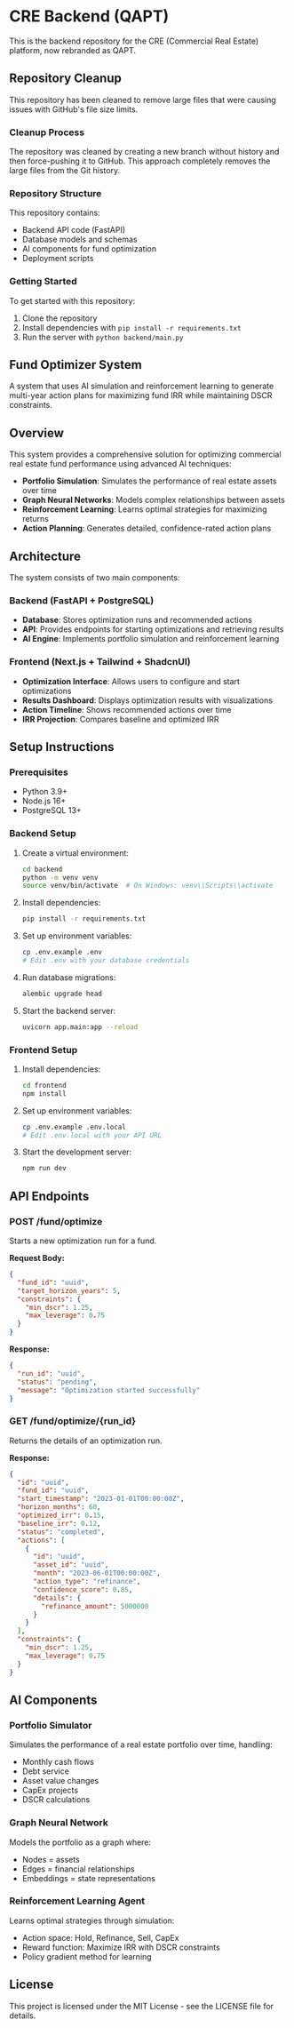 # CRE Backend (QAPT)

This is the backend repository for the CRE (Commercial Real Estate) platform, now rebranded as QAPT.

## Repository Cleanup

This repository has been cleaned to remove large files that were causing issues with GitHub's file size limits.

### Cleanup Process

The repository was cleaned by creating a new branch without history and then force-pushing it to GitHub. This approach completely removes the large files from the Git history.

### Repository Structure

This repository contains:
- Backend API code (FastAPI)
- Database models and schemas
- AI components for fund optimization
- Deployment scripts

### Getting Started

To get started with this repository:
1. Clone the repository
2. Install dependencies with `pip install -r requirements.txt`
3. Run the server with `python backend/main.py`

## Fund Optimizer System

A system that uses AI simulation and reinforcement learning to generate multi-year action plans for maximizing fund IRR while maintaining DSCR constraints.

## Overview

This system provides a comprehensive solution for optimizing commercial real estate fund performance using advanced AI techniques:

- **Portfolio Simulation**: Simulates the performance of real estate assets over time
- **Graph Neural Networks**: Models complex relationships between assets
- **Reinforcement Learning**: Learns optimal strategies for maximizing returns
- **Action Planning**: Generates detailed, confidence-rated action plans

## Architecture

The system consists of two main components:

### Backend (FastAPI + PostgreSQL)

- **Database**: Stores optimization runs and recommended actions
- **API**: Provides endpoints for starting optimizations and retrieving results
- **AI Engine**: Implements portfolio simulation and reinforcement learning

### Frontend (Next.js + Tailwind + ShadcnUI)

- **Optimization Interface**: Allows users to configure and start optimizations
- **Results Dashboard**: Displays optimization results with visualizations
- **Action Timeline**: Shows recommended actions over time
- **IRR Projection**: Compares baseline and optimized IRR

## Setup Instructions

### Prerequisites

- Python 3.9+
- Node.js 16+
- PostgreSQL 13+

### Backend Setup

1. Create a virtual environment:
   ```bash
   cd backend
   python -m venv venv
   source venv/bin/activate  # On Windows: venv\\Scripts\\activate
   ```

2. Install dependencies:
   ```bash
   pip install -r requirements.txt
   ```

3. Set up environment variables:
   ```bash
   cp .env.example .env
   # Edit .env with your database credentials
   ```

4. Run database migrations:
   ```bash
   alembic upgrade head
   ```

5. Start the backend server:
   ```bash
   uvicorn app.main:app --reload
   ```

### Frontend Setup

1. Install dependencies:
   ```bash
   cd frontend
   npm install
   ```

2. Set up environment variables:
   ```bash
   cp .env.example .env.local
   # Edit .env.local with your API URL
   ```

3. Start the development server:
   ```bash
   npm run dev
   ```

## API Endpoints

### POST /fund/optimize

Starts a new optimization run for a fund.

**Request Body:**
```json
{
  "fund_id": "uuid",
  "target_horizon_years": 5,
  "constraints": {
    "min_dscr": 1.25,
    "max_leverage": 0.75
  }
}
```

**Response:**
```json
{
  "run_id": "uuid",
  "status": "pending",
  "message": "Optimization started successfully"
}
```

### GET /fund/optimize/{run_id}

Returns the details of an optimization run.

**Response:**
```json
{
  "id": "uuid",
  "fund_id": "uuid",
  "start_timestamp": "2023-01-01T00:00:00Z",
  "horizon_months": 60,
  "optimized_irr": 0.15,
  "baseline_irr": 0.12,
  "status": "completed",
  "actions": [
    {
      "id": "uuid",
      "asset_id": "uuid",
      "month": "2023-06-01T00:00:00Z",
      "action_type": "refinance",
      "confidence_score": 0.85,
      "details": {
        "refinance_amount": 5000000
      }
    }
  ],
  "constraints": {
    "min_dscr": 1.25,
    "max_leverage": 0.75
  }
}
```

## AI Components

### Portfolio Simulator

Simulates the performance of a real estate portfolio over time, handling:
- Monthly cash flows
- Debt service
- Asset value changes
- CapEx projects
- DSCR calculations

### Graph Neural Network

Models the portfolio as a graph where:
- Nodes = assets
- Edges = financial relationships
- Embeddings = state representations

### Reinforcement Learning Agent

Learns optimal strategies through simulation:
- Action space: Hold, Refinance, Sell, CapEx
- Reward function: Maximize IRR with DSCR constraints
- Policy gradient method for learning

## License

This project is licensed under the MIT License - see the LICENSE file for details.
